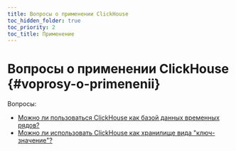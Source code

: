 ```yaml
---
title: Вопросы о применении ClickHouse
toc_hidden_folder: true
toc_priority: 2
toc_title: Применение
---
```


# Вопросы о применении ClickHouse {#voprosy-o-primenenii}

Вопросы:

-   [Можно ли пользоваться ClickHouse как базой данных временных рядов?](time-series.md)
-   [Можно ли использовать ClickHouse как хранилище вида "ключ-значение"?](key-value.md)